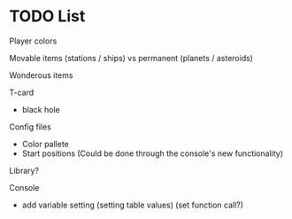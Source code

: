 TODO List
=====

Player colors

Movable items (stations / ships) vs permanent (planets / asteroids)

Wonderous items

T-card
 * black hole

Config files
 * Color pallete
 * Start positions
(Could be done through the console's new functionality)

Library?

Console
 * add variable setting (setting table values) (set function call?)
